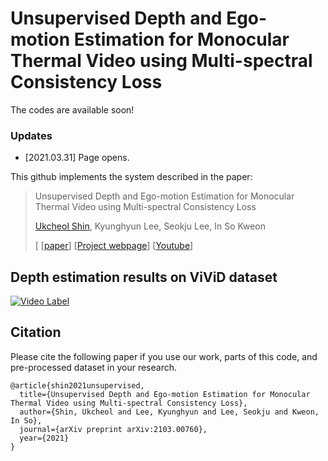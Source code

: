 # Unsupervised Depth and Ego-motion Estimation for Monocular Thermal Video using Multi-spectral Consistency Loss

The codes are available soon! 

### Updates
+ [2021.03.31] Page opens.

This github implements the system described in the paper:

 >Unsupervised Depth and Ego-motion Estimation for Monocular Thermal Video using Multi-spectral Consistency Loss
 >
 >[Ukcheol Shin](https://ukcheolshin.github.io/), Kyunghyun Lee, Seokju Lee, In So Kweon
 >
 >[ [[paper](https://arxiv.org/abs/2103.00760)] [[Project webpage](https://sites.google.com/view/t-sfmlearner)]  [[Youtube](https://youtu.be/qIBcOuLYr70)] 

## Depth estimation results on ViViD dataset
[![Video Label](https://img.youtube.com/vi/qIBcOuLYr70/0.jpg)](https://youtu.be/qIBcOuLYr70)

## Citation
Please cite the following paper if you use our work, parts of this code, and pre-processed dataset in your research.
 
    @article{shin2021unsupervised,
      title={Unsupervised Depth and Ego-motion Estimation for Monocular Thermal Video using Multi-spectral Consistency Loss},
      author={Shin, Ukcheol and Lee, Kyunghyun and Lee, Seokju and Kweon, In So},
      journal={arXiv preprint arXiv:2103.00760},
      year={2021} 
    }
